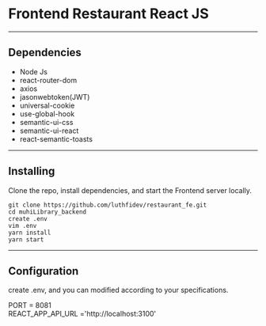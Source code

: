 # Frontend Restaurant React JS

***

## Dependencies

* Node Js
* react-router-dom
* axios
* jasonwebtoken(JWT)
* universal-cookie
* use-global-hook
* semantic-ui-css
* semantic-ui-react
* react-semantic-toasts
  
***

## Installing

Clone the repo, install dependencies, and start the Frontend server locally.

```shell
git clone https://github.com/luthfidev/restaurant_fe.git
cd muhiLibrary_backend
create .env
vim .env
yarn install
yarn start 
```
***

## Configuration

create .env, and you can modified according to your specifications.

PORT = 8081<br>
REACT_APP_API_URL ='http://localhost:3100'<br>
<br>